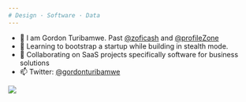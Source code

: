 ```yaml
---
# Design · Software · Data
---
```

- 🔭 I am Gordon Turibamwe. Past [@zoficash](https://github.com/zoficash) and [@profileZone](https://github.com/profileZone)
- 🌱 Learning to bootstrap a startup while building in stealth mode.
- 👯 Collaborating on SaaS projects specifically software for business solutions
- 📫 Twitter: [@gordonturibamwe](https://twitter.com/gordonturibamwe)

![](https://hit.yhype.me/github/profile?user_id=10664143)
